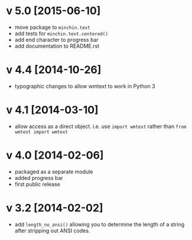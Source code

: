 v 5.0 [2015-06-10]
==================
 - move package to `minchin.text`
 - add tests for `minchin.text.centered()`
 - add end character to progress bar
 - add documentation to README.rst

v 4.4 [2014-10-26]
==================
 - typographic changes to allow wmtext to work in Python 3

v 4.1 [2014-03-10]
==================
 - allow access as a direct object. i.e. use `import wmtext` rather than `from wmtext import wmtext`

v 4.0 [2014-02-06]
==================
 - packaged as a separate module
 - added progress bar
 - first public release
 
v 3.2 [2014-02-02]
==================
 - add `length_no_ansi()` allowing you to determine the length of a string after stripping out ANSI codes.
